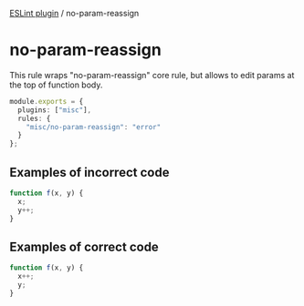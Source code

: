 [ESLint plugin](https://ilyub.github.io/eslint-plugin-misc/) / no-param-reassign

# no-param-reassign

This rule wraps "no-param-reassign" core rule, but allows to edit params at the top of function body.

```ts
module.exports = {
  plugins: ["misc"],
  rules: {
    "misc/no-param-reassign": "error"
  }
};
```

## Examples of incorrect code

```ts
function f(x, y) {
  x;
  y++;
}
```

## Examples of correct code

```ts
function f(x, y) {
  x++;
  y;
}
```